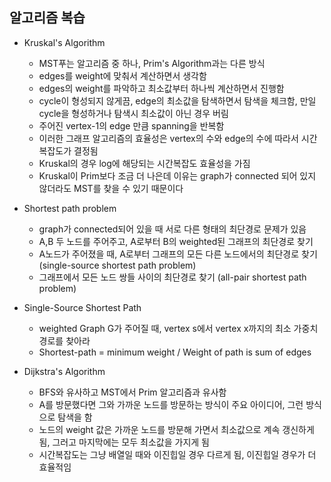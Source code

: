 ## 알고리즘 복습 
- Kruskal's Algorithm
	- MST푸는 알고리즘 중 하나, Prim's Algorithm과는 다른 방식 
	- edges를 weight에 맞춰서 계산하면서 생각함
	- edges의 weight를 파악하고 최소값부터 하나씩 계산하면서 진행함 
	- cycle이 형성되지 않게끔, edge의 최소값을 탐색하면서 탐색을 체크함, 만일 cycle을 형성하거나 탐색시 최소값이 아닌 경우 버림 
	- 주어진 vertex-1의 edge 만큼 spanning을 반복함 
	- 이러한 그래프 알고리즘의 효율성은 vertex의 수와 edge의 수에 따라서 시간복잡도가 결정됨 
	- Kruskal의 경우 log에 해당되는 시간복잡도 효율성을 가짐 
	- Kruskal이 Prim보다 조금 더 나은데 이유는 graph가 connected 되어 있지 않더라도 MST를 찾을 수 있기 때문이다 

- Shortest path problem
	- graph가 connected되어 있을 때 서로 다른 형태의 최단경로 문제가 있음 
	- A,B 두 노드를 주어주고, A로부터 B의 weighted된 그래프의 최단경로 찾기
	- A노드가 주어졌을 때, A로부터 그래프의 모든 다른 노드에서의 최단경로 찾기 (single-source shortest path problem)
	- 그래프에서 모든 노드 쌍들 사이의 최단경로 찾기 (all-pair shortest path problem)

- Single-Source Shortest Path
	- weighted Graph G가 주어질 때, vertex s에서 vertex x까지의 최소 가중치 경로를 찾아라
	- Shortest-path = minimum weight / Weight of path is sum of edges
- Dijkstra's Algorithm
	- BFS와 유사하고 MST에서 Prim 알고리즘과 유사함 
	- A를 방문했다면 그와 가까운 노드를 방문하는 방식이 주요 아이디어, 그런 방식으로 탐색을 함
	- 노드의 weight 값은 가까운 노드를 방문해 가면서 최소값으로 계속 갱신하게 됨, 그러고 마지막에는 모두 최소값을 가지게 됨 
	- 시간복잡도는 그냥 배열일 때와 이진힙일 경우 다르게 됨, 이진힙일 경우가 더 효율적임 
	
